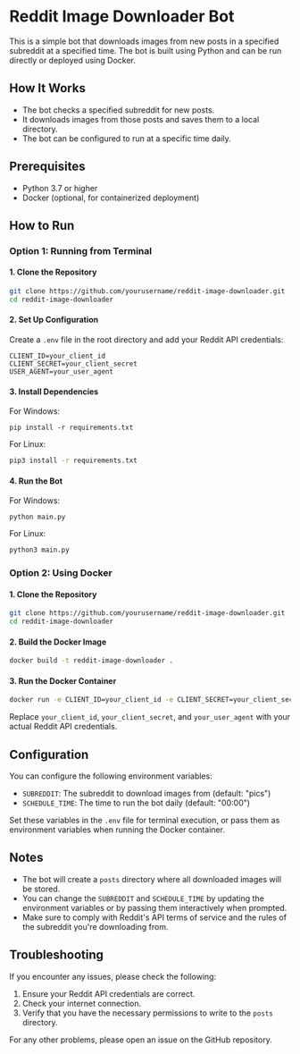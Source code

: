 # Reddit Image Downloader Bot

This is a simple bot that downloads images from new posts in a specified subreddit at a specified time. The bot is built using Python and can be run directly or deployed using Docker.

## How It Works

- The bot checks a specified subreddit for new posts.
- It downloads images from those posts and saves them to a local directory.
- The bot can be configured to run at a specific time daily.

## Prerequisites

- Python 3.7 or higher
- Docker (optional, for containerized deployment)

## How to Run

### Option 1: Running from Terminal

#### 1. Clone the Repository

```bash
git clone https://github.com/yourusername/reddit-image-downloader.git
cd reddit-image-downloader
```

#### 2. Set Up Configuration

Create a `.env` file in the root directory and add your Reddit API credentials:

```
CLIENT_ID=your_client_id
CLIENT_SECRET=your_client_secret
USER_AGENT=your_user_agent
```

#### 3. Install Dependencies

For Windows:
```
pip install -r requirements.txt
```

For Linux:
```bash
pip3 install -r requirements.txt
```

#### 4. Run the Bot

For Windows:
```
python main.py
```

For Linux:
```bash
python3 main.py
```

### Option 2: Using Docker

#### 1. Clone the Repository

```bash
git clone https://github.com/yourusername/reddit-image-downloader.git
cd reddit-image-downloader
```

#### 2. Build the Docker Image

```bash
docker build -t reddit-image-downloader .
```

#### 3. Run the Docker Container

```bash
docker run -e CLIENT_ID=your_client_id -e CLIENT_SECRET=your_client_secret -e USER_AGENT=your_user_agent -v $(pwd)/posts:/app/posts reddit-image-downloader
```

Replace `your_client_id`, `your_client_secret`, and `your_user_agent` with your actual Reddit API credentials.

## Configuration

You can configure the following environment variables:

- `SUBREDDIT`: The subreddit to download images from (default: "pics")
- `SCHEDULE_TIME`: The time to run the bot daily (default: "00:00")

Set these variables in the `.env` file for terminal execution, or pass them as environment variables when running the Docker container.

## Notes

- The bot will create a `posts` directory where all downloaded images will be stored.
- You can change the `SUBREDDIT` and `SCHEDULE_TIME` by updating the environment variables or by passing them interactively when prompted.
- Make sure to comply with Reddit's API terms of service and the rules of the subreddit you're downloading from.

## Troubleshooting

If you encounter any issues, please check the following:

1. Ensure your Reddit API credentials are correct.
2. Check your internet connection.
3. Verify that you have the necessary permissions to write to the `posts` directory.

For any other problems, please open an issue on the GitHub repository.
